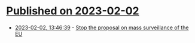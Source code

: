 # [Published on 2023-02-02](index.md)

* [2023-02-02, 13:46:39](https://news.ycombinator.com/item?id=34626395) - [Stop the proposal on mass surveillance of the EU](https://mullvad.net/nl/blog/2023/2/2/stop-the-proposal-on-mass-surveillance-of-the-eu/)
